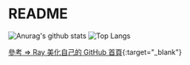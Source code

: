 # README

![Anurag's github stats](https://github-readme-stats.vercel.app/api?username=johch3n611u&theme=vue-dark)
![Top Langs](https://github-readme-stats.vercel.app/api/top-langs/?username=johch3n611u&layout=compact&theme=vue-dark)

[參考 => Ray 美化自己的 GitHub 首頁](https://hsiangfeng.github.io/other/20210102/1186303391/){:target="_blank"}

